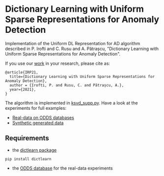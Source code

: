 # Dictionary Learning with Uniform Sparse Representations for Anomaly Detection

Implementation of the Uniform DL Representation for AD algorithm described in
P. Irofti and C. Rusu and A. Pătrașcu, "Dictionary Learning with Uniform Sparse Representations for Anomaly Detection".

If you use our [work](https://cs.unibuc.ro/~pirofti/papers/IroftiRusuPatrascu21_AD-USR-DL.pdf) in your research, please cite as:
```
@article{IRP21,
  title={Dictionary Learning with Uniform Sparse Representations for Anomaly Detection}, 
  author = {Irofti, P. and Rusu, C. and Pătrașcu, A.},
  year={2021},
}
```

The algorithm is implemented in [ksvd_supp.py](ksvd_supp.py). Have a look at the experiments for full examples:
* [Real-data on ODDS databases](test_odds.py) 
* [Synthetic generated data](test_synthetic.py)

## Requirements

* the [dictlearn package](https://gitlab.com/unibuc/graphomaly/dictionary-learning)
```
pip install dictlearn
```

* the [ODDS database](http://odds.cs.stonybrook.edu/) for the real-data experiments
